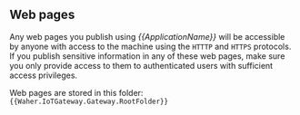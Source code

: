 ﻿Web pages
-----------------

Any web pages you publish using *{{ApplicationName}}* will be accessible by anyone with access to the machine using the `HTTTP` and `HTTPS` protocols.
If you publish sensitive information in any of these web pages, make sure you only provide access to them to authenticated users with sufficient access
privileges.

Web pages are stored in this folder: `{{Waher.IoTGateway.Gateway.RootFolder}}`
